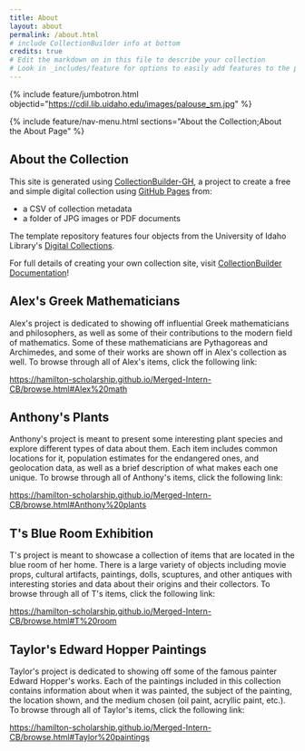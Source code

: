 ```yaml
---
title: About
layout: about
permalink: /about.html
# include CollectionBuilder info at bottom
credits: true
# Edit the markdown on in this file to describe your collection
# Look in _includes/feature for options to easily add features to the page
---
```


{% include feature/jumbotron.html objectid="https://cdil.lib.uidaho.edu/images/palouse_sm.jpg" %}

{% include feature/nav-menu.html sections="About the Collection;About the About Page" %}

## About the Collection

This site is generated using [CollectionBuilder-GH](https://collectionbuilding.github.io/gh/), a project to create a free and simple digital collection using [GitHub Pages](https://pages.github.com/) from: 

- a CSV of collection metadata
- a folder of JPG images or PDF documents

The template repository features four objects from the University of Idaho Library's [Digital Collections](https://www.lib.uidaho.edu/digital). 

For full details of creating your own collection site, visit [CollectionBuilder Documentation](https://collectionbuilder.github.io/cb-docs/)!

## Alex's Greek Mathematicians

Alex's project is dedicated to showing off influential Greek mathematicians and philosophers, as well as some of their contributions to the modern field of mathematics. Some of these mathematicians are Pythagoreas and Archimedes, and some of their works are shown off in Alex's collection as well. To browse through all of Alex's items, click the following link:

https://hamilton-scholarship.github.io/Merged-Intern-CB/browse.html#Alex%20math

## Anthony's Plants

Anthony's project is meant to present some interesting plant species and explore different types of data about them. Each item includes common locations for it, population estimates for the endangered ones, and geolocation data, as well as a brief description of what makes each one unique. To browse through all of Anthony's items, click the following link:

https://hamilton-scholarship.github.io/Merged-Intern-CB/browse.html#Anthony%20plants

## T's Blue Room Exhibition

T's project is meant to showcase a collection of items that are located in the blue room of her home. There is a large variety of objects including movie props, cultural artifacts, paintings, dolls, scuptures, and other antiques with interesting stories and data about their origins and their collectors. To browse through all of T's items, click the following link:

https://hamilton-scholarship.github.io/Merged-Intern-CB/browse.html#T%20room

## Taylor's Edward Hopper Paintings

Taylor's project is dedicated to showing off some of the famous painter Edward Hopper's works. Each of the paintings included in this collection contains information about when it was painted, the subject of the painting, the location shown, and the medium chosen (oil paint, acryllic paint, etc.). To browse through all of Taylor's items, click the following link:

https://hamilton-scholarship.github.io/Merged-Intern-CB/browse.html#Taylor%20paintings

<!-- IMPORTANT!!! DELETE this comment and the include below when you are finished editing this page for your collection. The include below introduces about page features. They will show up on your collection's about page until you delete it.  -->
<!-- {% include cb/about_the_about.md %} -->
